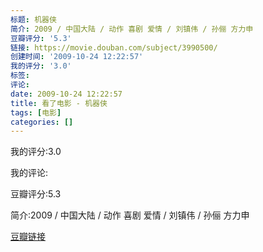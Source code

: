 ```yaml
---
标题: 机器侠
简介: 2009 / 中国大陆 / 动作 喜剧 爱情 / 刘镇伟 / 孙俪 方力申
豆瓣评分: '5.3'
链接: https://movie.douban.com/subject/3990500/
创建时间: '2009-10-24 12:22:57'
我的评分: '3.0'
标签:
评论:
date: 2009-10-24 12:22:57
title: 看了电影 - 机器侠
tags: [电影]
categories: []
---
```


我的评分:3.0

我的评论:

豆瓣评分:5.3

简介:2009 / 中国大陆 / 动作 喜剧 爱情 / 刘镇伟 / 孙俪 方力申

[豆瓣链接](https://movie.douban.com/subject/3990500/)

